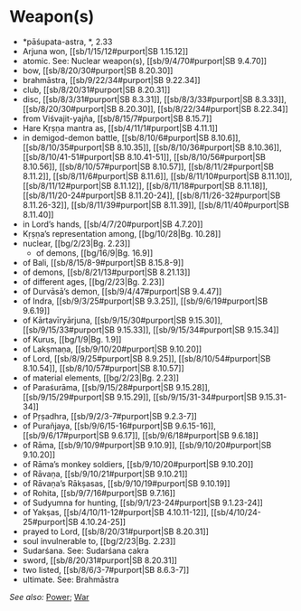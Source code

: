 # Weapon(s)

* *pāśupata-astra, *, 2.33
* Arjuna won, [[sb/1/15/12#purport|SB 1.15.12]]
* atomic. See: Nuclear weapon(s), [[sb/9/4/70#purport|SB 9.4.70]]
* bow, [[sb/8/20/30#purport|SB 8.20.30]]
* brahmāstra, [[sb/9/22/34#purport|SB 9.22.34]]
* club, [[sb/8/20/31#purport|SB 8.20.31]]
* disc, [[sb/8/3/31#purport|SB 8.3.31]], [[sb/8/3/33#purport|SB 8.3.33]], [[sb/8/20/30#purport|SB 8.20.30]], [[sb/8/22/34#purport|SB 8.22.34]]
* from Viśvajit-yajña, [[sb/8/15/7#purport|SB 8.15.7]]
* Hare Kṛṣṇa mantra as, [[sb/4/11/1#purport|SB 4.11.1]]
* in demigod-demon battle, [[sb/8/10/6#purport|SB 8.10.6]], [[sb/8/10/35#purport|SB 8.10.35]], [[sb/8/10/36#purport|SB 8.10.36]], [[sb/8/10/41-51#purport|SB 8.10.41-51]], [[sb/8/10/56#purport|SB 8.10.56]], [[sb/8/10/57#purport|SB 8.10.57]], [[sb/8/11/2#purport|SB 8.11.2]], [[sb/8/11/6#purport|SB 8.11.6]], [[sb/8/11/10#purport|SB 8.11.10]], [[sb/8/11/12#purport|SB 8.11.12]], [[sb/8/11/18#purport|SB 8.11.18]], [[sb/8/11/20-24#purport|SB 8.11.20-24]], [[sb/8/11/26-32#purport|SB 8.11.26-32]], [[sb/8/11/39#purport|SB 8.11.39]], [[sb/8/11/40#purport|SB 8.11.40]]
* in Lord’s hands, [[sb/4/7/20#purport|SB 4.7.20]]
* Kṛṣṇa’s representation among, [[bg/10/28|Bg. 10.28]]
* nuclear, [[bg/2/23|Bg. 2.23]]
  * of demons, [[bg/16/9|Bg. 16.9]]
* of Bali, [[sb/8/15/8-9#purport|SB 8.15.8-9]]
* of demons, [[sb/8/21/13#purport|SB 8.21.13]]
* of different ages, [[bg/2/23|Bg. 2.23]]
* of Durvāsā’s demon, [[sb/9/4/47#purport|SB 9.4.47]]
* of Indra, [[sb/9/3/25#purport|SB 9.3.25]], [[sb/9/6/19#purport|SB 9.6.19]]
* of Kārtavīryārjuna, [[sb/9/15/30#purport|SB 9.15.30]], [[sb/9/15/33#purport|SB 9.15.33]], [[sb/9/15/34#purport|SB 9.15.34]]
* of Kurus, [[bg/1/9|Bg. 1.9]]
* of Lakṣmaṇa, [[sb/9/10/20#purport|SB 9.10.20]]
* of Lord, [[sb/8/9/25#purport|SB 8.9.25]], [[sb/8/10/54#purport|SB 8.10.54]], [[sb/8/10/57#purport|SB 8.10.57]]
* of material elements, [[bg/2/23|Bg. 2.23]]
* of Paraśurāma, [[sb/9/15/28#purport|SB 9.15.28]], [[sb/9/15/29#purport|SB 9.15.29]], [[sb/9/15/31-34#purport|SB 9.15.31-34]]
* of Pṛṣadhra, [[sb/9/2/3-7#purport|SB 9.2.3-7]]
* of Purañjaya, [[sb/9/6/15-16#purport|SB 9.6.15-16]], [[sb/9/6/17#purport|SB 9.6.17]], [[sb/9/6/18#purport|SB 9.6.18]]
* of Rāma, [[sb/9/10/9#purport|SB 9.10.9]], [[sb/9/10/20#purport|SB 9.10.20]]
* of Rāma’s monkey soldiers, [[sb/9/10/20#purport|SB 9.10.20]]
* of Rāvaṇa, [[sb/9/10/21#purport|SB 9.10.21]]
* of Rāvaṇa’s Rākṣasas, [[sb/9/10/19#purport|SB 9.10.19]]
* of Rohita, [[sb/9/7/16#purport|SB 9.7.16]]
* of Sudyumna for hunting, [[sb/9/1/23-24#purport|SB 9.1.23-24]]
* of Yakṣas, [[sb/4/10/11-12#purport|SB 4.10.11-12]], [[sb/4/10/24-25#purport|SB 4.10.24-25]]
* prayed to Lord, [[sb/8/20/31#purport|SB 8.20.31]]
* soul invulnerable to, [[bg/2/23|Bg. 2.23]]
* Sudarśana. See: Sudarśana cakra
* sword, [[sb/8/20/31#purport|SB 8.20.31]]
* two listed, [[sb/8/6/3-7#purport|SB 8.6.3-7]]
* ultimate. See: Brahmāstra

*See also:* [Power](entries/power.md); [War](entries/war.md)
